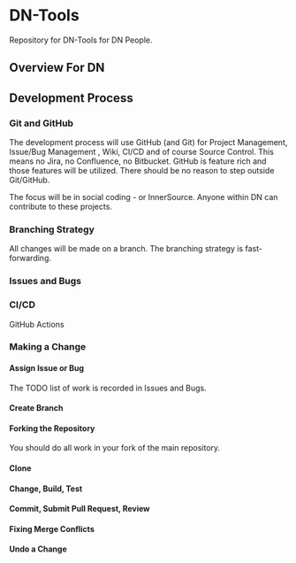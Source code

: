 # DN-Tools
Repository for DN-Tools for DN People. 

## Overview For DN 

## Development Process

### Git and GitHub
The development process will use GitHub (and Git) for Project Management, Issue/Bug Management , Wiki, CI/CD and of course Source Control. 
This means no Jira, no Confluence, no Bitbucket. GitHub is feature rich and those features will be utilized.  There should be no reason to step outside Git/GitHub. 

The focus will be in social coding - or InnerSource. Anyone within DN can contribute to these projects. 

### Branching Strategy
All changes will be made on a branch. The branching strategy is fast-forwarding. 

### Issues and Bugs

### CI/CD
GitHub Actions

### Making a Change

#### Assign Issue or Bug
The TODO list of work is recorded in Issues and Bugs. 

#### Create Branch

#### Forking the Repository
You should do all work in your fork of the main repository. 

#### Clone

#### Change, Build, Test

#### Commit, Submit Pull Request, Review

#### Fixing Merge Conflicts

#### Undo a Change








